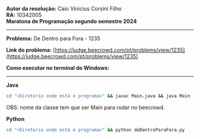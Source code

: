 **Autor da resolução:** Caio Vinicius Corsini Filho  
**RA:** 10342005  
**Maratona de Programação segundo semestre 2024**  
****
**Problema:** De Dentro para Fora - 1235  

**Link do problema:** [https://judge.beecrowd.com/pt/problems/view/1235](https://judge.beecrowd.com/pt/problems/view/1235)  

**Como executar no terminal do Windows:**  
****

**Java**
```bash
cd "<Diretorio onde está o programa>" && javac Main.java && java Main
```
OBS: nome da classe tem que ser Main para rodar no beecrowd.

**Python**
```bash
cd "<Diretorio onde está o programa>" && python deDentroParaFora.py
```